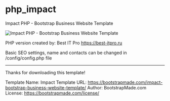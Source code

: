 # php_impact
Impact PHP - Bootstrap Business Website Template

<img src="https://igorman2005.github.io/images/php_impact.jpg" alt="Impact PHP - Bootstrap Business Website Template">

PHP version created by: Best IT Pro
https://best-itpro.ru

Basic SEO settings, name and contacts can be changed in /config/config.php file

---

Thanks for downloading this template!

Template Name: Impact
Template URL: https://bootstrapmade.com/impact-bootstrap-business-website-template/
Author: BootstrapMade.com
License: https://bootstrapmade.com/license/
